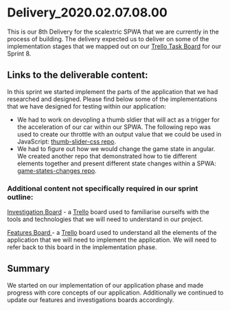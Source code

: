 ﻿
# Delivery_2020.02.07.08.00
This is our 8th Delivery for the scalextric SPWA that we are currently in the process of building. The delivery expected us to deliver on some of the implementation stages that we mapped out on our [Trello Task Board](https://trello.com/b/KRiJrWLA/tasks) for our Sprint 8.
## Links to the deliverable content:
In this sprint we started implement the parts of the application that we had researched and designed. Please find below some of the implementations that we have designed for testing within our application:

- We had to work on devopling a thumb sldier that will act as a trigger for the acceleration of our car within our SPWA. The following repo was used to create our throttle with an output value that we could be used in JavaScript: [thumb-slider-css repo](https://github.com/liveprojects-zuba/thumb_slider-css).
- We had to figure out how we would change the game state in angular. We created another repo that demonstrated how to tie different elements together and present different state changes within a SPWA: [game-states-changes repo](https://github.com/liveprojects-zuba/games_state_changes).
### Additional content not specifically required in our sprint outline:
[Investigation Board](https://trello.com/b/OISN7iJA/investigations](https://trello.com/b/OISN7iJA/investigations)) - a [Trello](https://trello.com/en-GB](https://trello.com/en-GB)) board used to familiarise ourselfs with the tools and technologies that we will need to understand in our project. 

[Features Board ](https://trello.com/b/TnI2w7yA/features) - a [Trello](https://trello.com/en-GB](https://trello.com/en-GB)) board used to understand all the elements of the application that we will need to implement the application. We will need to refer back to this board in the implementation phase.

## Summary
We started on our implementation of our application phase and made progress with core concepts of our application. Additionally we continued to update our features and investigations boards accordingly.

